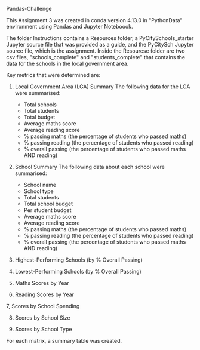 Pandas-Challenge

This Assignment 3 was created in conda version 4.13.0 in "PythonData" environment using Pandas and Jupyter Noteboook.

The folder Instructions contains a Resources folder, a PyCitySchools_starter Jupyter source file that was provided as a guide, and the PyCitySch Jupyter source file, which is the assignment. Inside the Resourcse folder are two csv files, "schools_complete" and "students_complete" that contains the data for the schools in the local government area.

Key metrics that were determined are:

1. Local Government Area (LGA) Summary
    The following data for the LGA were summarised:
    - Total schools
    - Total students
    - Total budget
    - Average maths score
    - Average reading score
    - % passing maths (the percentage of students who passed maths)
    - % passing reading (the percentage of students who passed reading)
    - % overall passing (the percentage of students who passed maths AND reading)

2. School Summary
    The following data about each school were summarised:
    - School name
    - School type
    - Total students
    - Total school budget
    - Per student budget
    - Average maths score
    - Average reading score
    - % passing maths (the percentage of students who passed maths)
    - % passing reading (the percentage of students who passed reading)
    - % overall passing (the percentage of students who passed maths AND reading)

3. Highest-Performing Schools (by % Overall Passing)

4. Lowest-Performing Schools (by % Overall Passing)

5. Maths Scores by Year

6. Reading Scores by Year

7, Scores by School Spending

8. Scores by School Size

9. Scores by School Type


For each matrix, a summary table was created.


